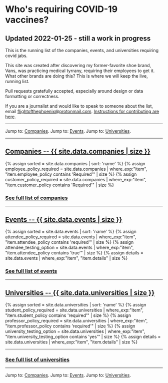 # Who's requiring COVID-19 vaccines?

## Updated 2022-01-25 - still a work in progress
This is the running list of the companies, events, and universities requiring covid jabs. 

This site was created after discovering my former-favorite shoe brand, Vans, was practicing medical tyrrany, requiring their employees to get it.  What other brands are doing this? This is where we will keep the live, running list. 

Pull requests gratefully accepted, especially around design or data formatting or correctness. 

If you are a journalist and would like to speak to someone about the list, email flightofthephoenix@protonmail.com. <a href="https://github.com/flightofthephoenix007/jabwiki.github.io/blob/main/README.md">Instructions for contributing are here</a>.

---

Jump to: <a href="/companies.html">Companies</a>. Jump to: <a href="/events.html">Events</a>. Jump to: <a href="/universities.html">Universities</a>.

---

<a name="companies"></a>
## [Companies -- {{ site.data.companies | size }}](/companies.html)
{% assign sorted = site.data.companies | sort: 'name' %}
{% assign employee_policy_required = site.data.companies | where_exp:"item", "item.employee_policy contains 'Required'" | size %}
{% assign customer_policy_required = site.data.companies | where_exp:"item", "item.customer_policy contains 'Required'" | size %}

### [See full list of companies](/companies.html)

---

<a name="events"></a>
## [Events -- {{ site.data.events | size }}](/events.html)
{% assign sorted = site.data.events | sort: 'name' %}
{% assign attendee_policy_required = site.data.events | where_exp:"item", "item.attendee_policy contains 'required'" | size %}
{% assign attendee_testing_option = site.data.events | where_exp:"item", "item.attendee_policy contains 'true'" | size %}
{% assign details = site.data.events | where_exp:"item", "item.details" | size %}


### [See full list of events](/events.html)

---

<a name="universities"></a>
## [Universities -- {{ site.data.universities | size }}](/universities.html)
{% assign sorted = site.data.universities | sort: 'name' %}
{% assign student_policy_required = site.data.universities | where_exp:"item", "item.student_policy contains 'required'" | size %}
{% assign professor_policy_required = site.data.universities | where_exp:"item", "item.professor_policy contains 'required'" | size %}
{% assign university_testing_option = site.data.universities | where_exp:"item", "item.university_testing_option contains 'yes'" | size %}
{% assign details = site.data.universities | where_exp:"item", "item.details" | size %}

---

### [See full list of universities](/universities.html)

---

Jump to: <a href="/companies.html">Companies</a>. Jump to: <a href="/events.html">Events</a>. Jump to: <a href="/universities.html">Universities</a>.
